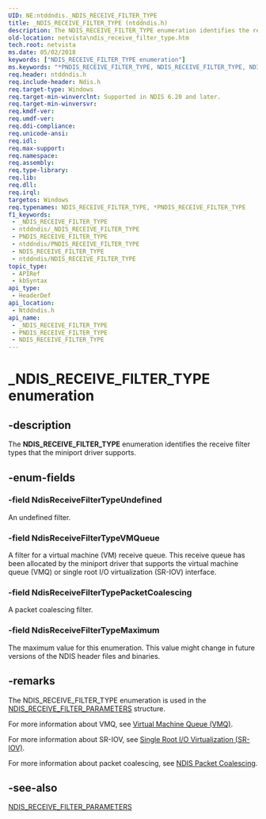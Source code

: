 ```yaml
---
UID: NE:ntddndis._NDIS_RECEIVE_FILTER_TYPE
title: _NDIS_RECEIVE_FILTER_TYPE (ntddndis.h)
description: The NDIS_RECEIVE_FILTER_TYPE enumeration identifies the receive filter types that the miniport driver supports.
old-location: netvista\ndis_receive_filter_type.htm
tech.root: netvista
ms.date: 05/02/2018
keywords: ["NDIS_RECEIVE_FILTER_TYPE enumeration"]
ms.keywords: "*PNDIS_RECEIVE_FILTER_TYPE, NDIS_RECEIVE_FILTER_TYPE, NDIS_RECEIVE_FILTER_TYPE enumeration [Network Drivers Starting with Windows Vista], NdisReceiveFilterTypeMaximum, NdisReceiveFilterTypePacketCoalescing, NdisReceiveFilterTypeUndefined, NdisReceiveFilterTypeVMQueue, PNDIS_RECEIVE_FILTER_TYPE, PNDIS_RECEIVE_FILTER_TYPE enumeration pointer [Network Drivers Starting with Windows Vista], _NDIS_RECEIVE_FILTER_TYPE, netvista.ndis_receive_filter_type, ntddndis/NDIS_RECEIVE_FILTER_TYPE, ntddndis/NdisReceiveFilterTypeMaximum, ntddndis/NdisReceiveFilterTypePacketCoalescing, ntddndis/NdisReceiveFilterTypeUndefined, ntddndis/NdisReceiveFilterTypeVMQueue, ntddndis/PNDIS_RECEIVE_FILTER_TYPE, virtual_machine_queue_ref_8965d6c0-b700-46cd-9386-0e2cdc5da4c9.xml"
req.header: ntddndis.h
req.include-header: Ndis.h
req.target-type: Windows
req.target-min-winverclnt: Supported in NDIS 6.20 and later.
req.target-min-winversvr: 
req.kmdf-ver: 
req.umdf-ver: 
req.ddi-compliance: 
req.unicode-ansi: 
req.idl: 
req.max-support: 
req.namespace: 
req.assembly: 
req.type-library: 
req.lib: 
req.dll: 
req.irql: 
targetos: Windows
req.typenames: NDIS_RECEIVE_FILTER_TYPE, *PNDIS_RECEIVE_FILTER_TYPE
f1_keywords:
 - _NDIS_RECEIVE_FILTER_TYPE
 - ntddndis/_NDIS_RECEIVE_FILTER_TYPE
 - PNDIS_RECEIVE_FILTER_TYPE
 - ntddndis/PNDIS_RECEIVE_FILTER_TYPE
 - NDIS_RECEIVE_FILTER_TYPE
 - ntddndis/NDIS_RECEIVE_FILTER_TYPE
topic_type:
 - APIRef
 - kbSyntax
api_type:
 - HeaderDef
api_location:
 - Ntddndis.h
api_name:
 - _NDIS_RECEIVE_FILTER_TYPE
 - PNDIS_RECEIVE_FILTER_TYPE
 - NDIS_RECEIVE_FILTER_TYPE
---
```


# _NDIS_RECEIVE_FILTER_TYPE enumeration


## -description

The <b>NDIS_RECEIVE_FILTER_TYPE</b> enumeration identifies the receive filter types that the miniport driver
  supports.

## -enum-fields

### -field NdisReceiveFilterTypeUndefined

An undefined filter.

### -field NdisReceiveFilterTypeVMQueue

A filter for a virtual machine (VM) receive queue. This receive queue has been allocated by the miniport driver that supports the virtual machine queue (VMQ) or single root I/O virtualization (SR-IOV) interface.

### -field NdisReceiveFilterTypePacketCoalescing

A packet coalescing filter.

### -field NdisReceiveFilterTypeMaximum

The maximum value for this enumeration. This value might change in future versions of the NDIS
     header files and binaries.

## -remarks

The NDIS_RECEIVE_FILTER_TYPE enumeration is used in the 
    <a href="/windows-hardware/drivers/ddi/ntddndis/ns-ntddndis-_ndis_receive_filter_parameters">
    NDIS_RECEIVE_FILTER_PARAMETERS</a> structure.

For more information about VMQ, see <a href="/windows-hardware/drivers/network/virtual-machine-queue-architecture">Virtual Machine Queue (VMQ)</a>.

For more information about SR-IOV, see <a href="/windows-hardware/drivers/network/single-root-i-o-virtualization--sr-iov-">Single Root I/O Virtualization (SR-IOV)</a>.

For more information about packet coalescing, see <a href="/windows-hardware/drivers/network/ndis-packet-coalescing">NDIS Packet Coalescing</a>.

## -see-also

<a href="/windows-hardware/drivers/ddi/ntddndis/ns-ntddndis-_ndis_receive_filter_parameters">
   NDIS_RECEIVE_FILTER_PARAMETERS</a>

